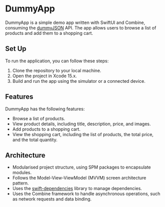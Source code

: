 # DummyApp
DummyApp is a simple demo app written with SwiftUI and Combine, consuming the [dummyJSON](https://dummyjson.com) API. The app allows users to browse a list of products and add them to a shopping cart.

## Set Up
To run the application, you can follow these steps:
1.	Clone the repository to your local machine.
2.	Open the project in Xcode 15.x.
3.	Build and run the app using the simulator or a connected device.

## Features
DummyApp has the following features:
-	Browse a list of products.
-	View product details, including title, description, price, and images.
-	Add products to a shopping cart.
-	View the shopping cart, including the list of products, the total price, and the total quantity.

## Architecture
- Modularised project structure, using SPM packages to encapsulate modules.
- Follows the Model-View-ViewModel (MVVM) screen architecture pattern.
- Uses the [swift-dependencies](https://github.com/pointfreeco/swift-dependencies) library to manage dependencies.
- Uses the Combine framework to handle asynchronous operations, such as network requests and data binding.

